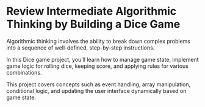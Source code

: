 # Review Intermediate Algorithmic Thinking by Building a Dice Game

Algorithmic thinking involves the ability to break down complex problems into a sequence of well-defined, step-by-step instructions.

In this Dice game project, you’ll learn how to manage game state, implement game logic for rolling dice, keeping score, and applying rules for various combinations.

This project covers concepts such as event handling, array manipulation, conditional logic, and updating the user interface dynamically based on game state.
